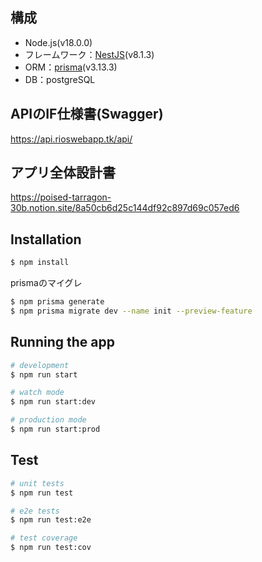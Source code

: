 ## 構成
- Node.js(v18.0.0)
- フレームワーク：[NestJS](https://nestjs.com/)(v8.1.3)
- ORM：[prisma](https://www.prisma.io/)(v3.13.3)
- DB：postgreSQL


## APIのIF仕様書(Swagger)
https://api.rioswebapp.tk/api/

## アプリ全体設計書
https://poised-tarragon-30b.notion.site/8a50cb6d25c144df92c897d69c057ed6

## Installation

```bash
$ npm install
```
prismaのマイグレ
```bash
$ npm prisma generate
$ npm prisma migrate dev --name init --preview-feature
```

## Running the app

```bash
# development
$ npm run start

# watch mode
$ npm run start:dev

# production mode
$ npm run start:prod
```

## Test

```bash
# unit tests
$ npm run test

# e2e tests
$ npm run test:e2e

# test coverage
$ npm run test:cov
```

